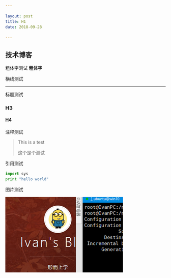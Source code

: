 ```yaml
---

layout: post
title: H1
date: 2018-09-28 

---
```






## 技术博客



粗体字测试 **粗体字**

横线测试

---

标题测试

### H3

#### H4

注释测试

> This is a test
>
> 这个是个测试



引用测试

```python
import sys
print "hello world"

```



图片测试

![1538118894549](../assets/images/2018-09-06-HelloWorld/1538118894549.png)